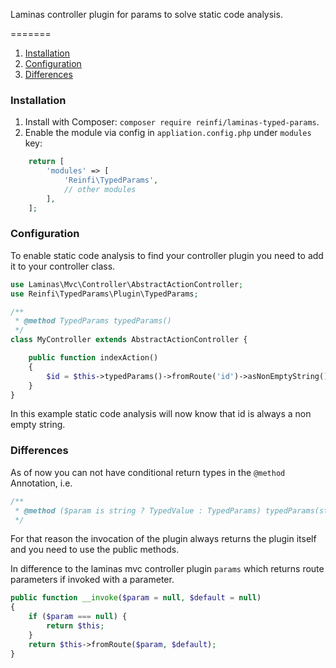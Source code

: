 Laminas controller plugin for params to solve static code analysis.

=======

1. [Installation](#installation)
2. [Configuration](#configuration)
3. [Differences](#differences)

### Installation

1. Install with Composer: `composer require reinfi/laminas-typed-params`.
2. Enable the module via config in `appliation.config.php` under `modules` key:

```php
    return [
        'modules' => [
            'Reinfi\TypedParams',
            // other modules
        ],
    ];
```

### Configuration

To enable static code analysis to find your controller plugin you need to add it to your controller class.

```php
use Laminas\Mvc\Controller\AbstractActionController;
use Reinfi\TypedParams\Plugin\TypedParams;

/**
 * @method TypedParams typedParams() 
 */
class MyController extends AbstractActionController {

    public function indexAction()
    {
        $id = $this->typedParams()->fromRoute('id')->asNonEmptyString();
    }
}
```

In this example static code analysis will now know that id is always a non empty string.

### Differences

As of now you can not have conditional return types in the `@method` Annotation, i.e.

```php 
/**
 * @method ($param is string ? TypedValue : TypedParams) typedParams(string $param, $defualt = null)
 */
```
For that reason the invocation of the plugin always returns the plugin itself and you need to use the public methods.

In difference to the laminas mvc controller plugin `params` which returns route parameters if invoked with a parameter.

```php
public function __invoke($param = null, $default = null)
{
    if ($param === null) {
        return $this;
    }
    return $this->fromRoute($param, $default);
}
```

